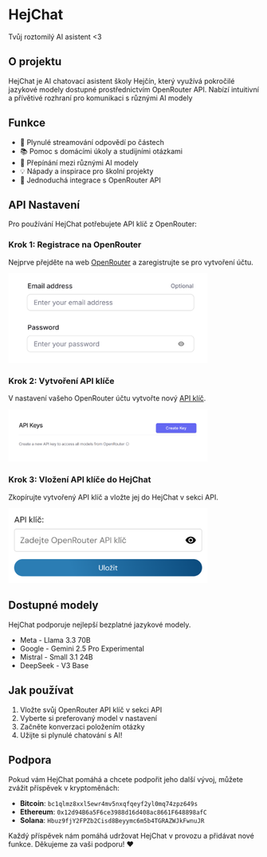# HejChat

Tvůj roztomilý AI asistent &lt;3

## O projektu

HejChat je AI chatovací asistent školy Hejčín, který využívá pokročilé jazykové modely dostupné prostřednictvím OpenRouter API. Nabízí intuitivní a přívětivé rozhraní pro komunikaci s různými AI modely

## Funkce

- 💬 Plynulé streamování odpovědí po částech
- 📚 Pomoc s domácími úkoly a studijními otázkami
- 🔄 Přepínání mezi různými AI modely
- 💡 Nápady a inspirace pro školní projekty
- 🔑 Jednoduchá integrace s OpenRouter API

## API Nastavení

Pro používání HejChat potřebujete API klíč z OpenRouter:

### Krok 1: Registrace na OpenRouter
Nejprve přejděte na web <a href="https://openrouter.ai/sign-up" target="_blank" rel="noopener noreferrer">OpenRouter</a> a zaregistrujte se pro vytvoření účtu.

<img src="./assets/rasters/openrouter_signup.png" alt="OpenRouter Sign Up" width="400">

### Krok 2: Vytvoření API klíče
V nastavení vašeho OpenRouter účtu vytvořte nový <a href="https://openrouter.ai/settings/keys" target="_blank" rel="noopener noreferrer">API klíč</a>.

<img src="./assets/rasters/openrouter_key.png" alt="OpenRouter API Key" width="400">

### Krok 3: Vložení API klíče do HejChat
Zkopírujte vytvořený API klíč a vložte jej do HejChat v sekci API.

<img src="./assets/rasters/hejchat_api.png" alt="HejChat API Key" width="400">

## Dostupné modely

HejChat podporuje nejlepší bezplatné jazykové modely.

- Meta - Llama 3.3 70B
- Google - Gemini 2.5 Pro Experimental
- Mistral - Small 3.1 24B
- DeepSeek - V3 Base

## Jak používat

1. Vložte svůj OpenRouter API klíč v sekci API
2. Vyberte si preferovaný model v nastavení
3. Začněte konverzaci položením otázky
4. Užijte si plynulé chatování s AI!

## Podpora

Pokud vám HejChat pomáhá a chcete podpořit jeho další vývoj, můžete zvážit příspěvek v kryptoměnách:

- **Bitcoin**: `bc1qlmz8xxl5ewr4mv5nxqfqeyf2yl0mq74zpz649s`
- **Ethereum**: `0x12d94B6a5F6ce3988d16d408ac8661F648898afC`
- **Solana**: `Hbuz9fjY2FPZb2Cisd8Beyymc6m5b4TGRAZWJkFwnuJR`

Každý příspěvek nám pomáhá udržovat HejChat v provozu a přidávat nové funkce. Děkujeme za vaši podporu! ❤️